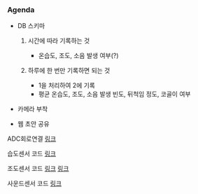 ### Agenda

- DB 스키마

  1. 시간에 따라 기록하는 것
     - 온습도, 조도, 소음 발생 여부(?)

  2. 하루에 한 번만 기록하면 되는 것
     - 1을 처리하여 2에 기록
     - 평균 온습도, 조도, 소음 발생 빈도, 뒤척임 정도, 코골이 여부

- 카메라 부착

- 웹 초안 공유

ADC회로연결
[링크](http://makeshare.org/bbs/board.php?bo_table=arduinoetc&wr_id=23)


습도센서 코드
[링크](https://m.blog.naver.com/chandong83/220902795488)

조도센서 코드
[링크](https://battlewithmyself.tistory.com/53)
[링크](http://blog.naver.com/PostView.nhn?blogId=chandong83&logNo=221603593417&parentCategoryNo=&categoryNo=44&viewDate=&isShowPopularPosts=true&from=search)

사운드센서 코드
[링크](https://circuitdigest.com/microcontroller-projects/interfacing-pcf8591-adc-dac-module-with-raspberry-pi)